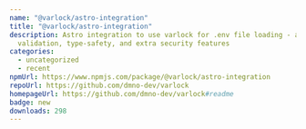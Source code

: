 ```yaml
---
name: "@varlock/astro-integration"
title: "@varlock/astro-integration"
description: Astro integration to use varlock for .env file loading - adds
  validation, type-safety, and extra security features
categories:
  - uncategorized
  - recent
npmUrl: https://www.npmjs.com/package/@varlock/astro-integration
repoUrl: https://github.com/dmno-dev/varlock
homepageUrl: https://github.com/dmno-dev/varlock#readme
badge: new
downloads: 298
---
```


